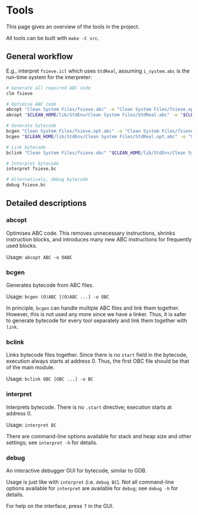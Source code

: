 # Tools

This page gives an overview of the tools in the project.

All tools can be built with `make -C src`.

## General workflow

E.g., interpret `fsieve.icl` which uses `StdReal`, assuming `i_system.abc` is
the run-time system for the interpreter:

```bash
# Generate all required ABC code
clm fsieve

# Optimise ABC code
abcopt "Clean System Files/fsieve.abc" -o "Clean System Files/fsieve.opt.abc"
abcopt "$CLEAN_HOME/lib/StdEnv/Clean System Files/StdReal.abc" -o "$CLEAN_HOME/lib/StdEnv/Clean System Files/StdReal.opt.abc"

# Generate bytecode
bcgen "Clean System Files/fsieve.opt.abc" -o "Clean System Files/fsieve.obc"
bcgen "$CLEAN_HOME/lib/StdEnv/Clean System Files/StdReal.opt.abc" -o "$CLEAN_HOME/lib/StdEnv/Clean System Files/StdReal.obc"

# Link bytecode
bclink "Clean System Files/fsieve.obc" "$CLEAN_HOME/lib/StdEnv/Clean System Files/StdReal.obc" i_system.obc -o fsieve.bc

# Interpret bytecode
interpret fsieve.bc

# Alternatively, debug bytecode
debug fsieve.bc
```

## Detailed descriptions

### abcopt

Optimises ABC code. This removes unnecessary instructions, shrinks instruction
blocks, and introduces many new ABC instructions for frequently used blocks.

Usage: `abcopt ABC -o OABC`

### bcgen

Generates bytecode from ABC files.

Usage: `bcgen (O)ABC [(O)ABC ...] -o OBC`

In principle, `bcgen` can handle multiple ABC files and link them together.
However, this is not used any more since we have a linker. Thus, it is safer to
generate bytecode for every tool separately and link them together with `link`.

### bclink

Links bytecode files together.
Since there is no `start` field in the bytecode, execution always starts at
address 0. Thus, the first OBC file should be that of the main module.

Usage: `bclink OBC [OBC ...] -o BC`

### interpret

Interprets bytecode. There is no `.start` directive; execution starts at
address 0.

Usage: `interpret BC`

There are command-line options available for stack and heap size and other
settings; see `interpret -h` for details.

### debug

An interactive debugger GUI for bytecode, similar to GDB.

Usage is just like with `interpret` (i.e. `debug BC`). Not all command-line
options available for `interpret` are available for `debug`; see `debug -h` for
details.

For help on the interface, press <kbd>?</kbd> in the GUI.
